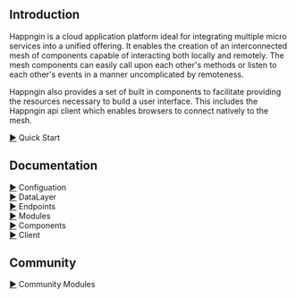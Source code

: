 ## Introduction

Happngin is a cloud application platform ideal for integrating multiple micro services into a unified offering. It enables the creation of an interconnected mesh of components capable of interacting both locally and remotely. The mesh components can easily call upon each other's methods or listen to each other's events in a manner uncomplicated by remoteness.

Happngin also provides a set of built in components to facilitate providing the resources necessary to build a user interface. This includes the Happngin api client which enables browsers to connect natively to the mesh.

[&#9654;](quickstart.md) Quick Start<br/>

## Documentation

[&#9654;](configuration.md) Configuation<br/>
[&#9654;](datalayer.md) DataLayer<br/>
[&#9654;](endpoints.md) Endpoints<br/>
[&#9654;](modules.md) Modules<br/>
[&#9654;](components.md) Components<br/>
[&#9654;](client.md) Client<br/>

## Community

[&#9654;](community.md) Community Modules<br/>
